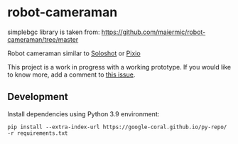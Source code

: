 # robot-cameraman
simplebgc library is taken from: https://github.com/maiermic/robot-cameraman/tree/master

Robot cameraman similar to [Soloshot] or [Pixio]

[Soloshot]: http://soloshot.com/
[Pixio]: https://shop.movensee.com/en/

This project is a work in progress with a working prototype.
If you would like to know more, add a comment to
[this issue](https://github.com/maiermic/robot-cameraman/issues/30).

## Development
Install dependencies using Python 3.9 environment:

```
pip install --extra-index-url https://google-coral.github.io/py-repo/ -r requirements.txt
```
